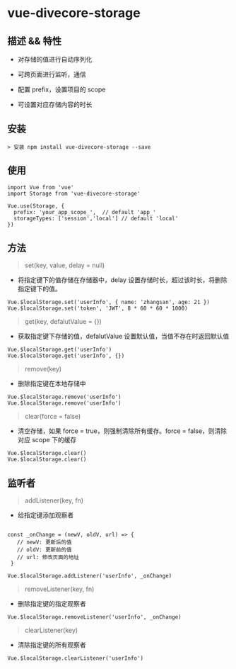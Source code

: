 # vue-divecore-storage

## 描述 && 特性

- 对存储的值进行自动序列化

- 可跨页面进行监听，通信

- 配置 prefix，设置项目的 scope

- 可设置对应存储内容的时长

## 安装

```
> 安装 npm install vue-divecore-storage --save
```

## 使用

```
import Vue from 'vue'
import Storage from 'vue-divecore-storage'

Vue.use(Storage, {
  prefix: 'your_app_scope_',  // default 'app_'
  storageTypes: ['session','local'] // default 'local'
})
```

## 方法

> set(key, value, delay = null)

- 将指定键下的值存储在存储器中，delay 设置存储时长，超过该时长，将删除指定键下的值。

```
Vue.$localStorage.set('userInfo', { name: 'zhangsan', age: 21 })
Vue.$localStorage.set('token', 'JWT', 8 * 60 * 60 * 1000)
```

> get(key, defalutValue = {})

- 获取指定键下存储的值，defalutValue 设置默认值，当值不存在时返回默认值

```
Vue.$localStorage.get('userInfo')
Vue.$localStorage.get('userInfo', {})
```

> remove(key)

- 删除指定键在本地存储中

```
Vue.$localStorage.remove('userInfo')
Vue.$localStorage.remove('userInfo')
```

> clear(force = false)

- 清空存储，如果 force = true，则强制清除所有缓存。force = false，则清除对应 scope 下的缓存

```
Vue.$localStorage.clear()
Vue.$localStorage.clear()
```

## 监听者

> addListener(key, fn)

- 给指定键添加观察者

```

const _onChange = (newV, oldV, url) => {
   // newV: 更新后的值
   // oldV: 更新前的值
   // url: 修改页面的地址
 }

Vue.$localStorage.addListener('userInfo', _onChange)
```

> removeListener(key, fn)

- 删除指定键的指定观察者

```
Vue.$localStorage.removeListener('userInfo', _onChange)
```

> clearListener(key)

- 清除指定键的所有观察者

```
Vue.$localStorage.clearListener('userInfo')
```

